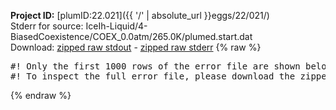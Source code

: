 **Project ID:** [plumID:22.021]({{ '/' | absolute_url }}eggs/22/021/)  
Stderr for source:  IceIh-Liquid/4-BiasedCoexistence/COEX_0.0atm/265.0K/plumed.start.dat   
Download: [zipped raw stdout](plumed.start.dat.plumed_master.stdout.txt.zip) - [zipped raw stderr](plumed.start.dat.plumed_master.stderr.txt.zip) 
{% raw %}
<pre>
#! Only the first 1000 rows of the error file are shown below
#! To inspect the full error file, please download the zipped raw stderr file above
</pre>
{% endraw %}
